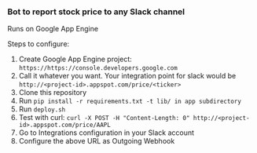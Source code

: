 ### Bot to report stock price to any Slack channel 
Runs on Google App Engine

Steps to configure:

1. Create Google App Engine project: `https://https://console.developers.google.com`
1. Call it whatever you want. Your integration point for slack would be `http://<project-id>.appspot.com/price/<ticker>`
1. Clone this repository
1. Run `pip install -r requirements.txt -t lib/ in app subdirectory`
1. Run `deploy.sh`
1. Test with curl: `curl -X POST -H "Content-Length: 0" http://<project-id>.appspot.com/price/AAPL`
1. Go to Integrations configuration in your Slack account
1. Configure the above URL as Outgoing Webhook
